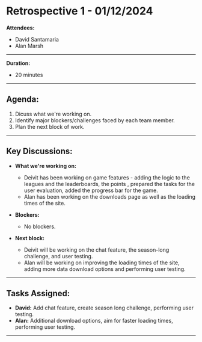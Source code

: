 # Retrospective 1 - 01/12/2024


**Attendees:**  
- David Santamaria
- Alan Marsh

---

**Duration:**
- 20 minutes

---

## Agenda:

1. Dicuss what we're working on.
2. Identify major blockers/challenges faced by each team member.
3. Plan the next block of work.

---

## Key Discussions:

- **What we're working on:**
  - Deivit has been working on game features - adding the logic to the leagues and the leaderboards, the points , prepared the tasks for the user evaluation, added the progress bar for the game.
  - Alan has been working on the downloads page as well as the loading times of the site.

- **Blockers:**
  - No blockers.

- **Next block:**
  - Deivit will be working on the chat feature, the season-long challenge, and user testing.
  - Alan will be working on improving the loading times of the site, adding more data download options and performing user testing.

---

## Tasks Assigned:

- **David:** Add chat feature, create season long challenge, performing user testing.
- **Alan:** Additional download options, aim for faster loading times, performing user testing.

---